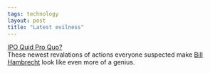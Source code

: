 ```yaml
---
tags: technology
layout: post
title: "Latest evilness"
---
```




<a href="http://slate.msn.com/?id=2070225">IPO Quid Pro Quo?</a><br>
These newest revalations of actions everyone suspected make <a href="http://www.pbs.org/wgbh/pages/frontline/shows/dotcon/interviews/hambrecht.html">Bill Hambrecht</a> look like even more of a genius.


